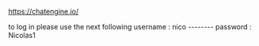 https://chatengine.io/


to log in please use the next following username : nico --------  password : Nicolas1
